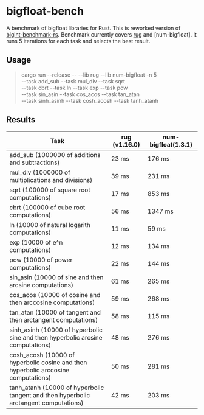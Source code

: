 # bigfloat-bench

A benchmark of bigfloat libraries for Rust. This is reworked version of [bigint-benchmark-rs](https://github.com/tczajka/bigint-benchmark-rs).
Benchmark currently covers [rug]() and [num-bigfloat]. It runs 5 iterations for each task and selects the best result.

## Usage

> cargo run --release -- --lib rug --lib num-bigfloat -n 5 \
>                        --task add_sub --task mul_div --task sqrt \
>                        --task cbrt --task ln --task exp --task pow \
>                        --task sin_asin --task cos_acos --task tan_atan \
>                        --task sinh_asinh --task cosh_acosh --task tanh_atanh

## Results

| Task                                                                                  | rug (v1.16.0) | num-bigfloat(1.3.1) |
| --------------                                                                        | ------- | ------ |
|    add_sub (1000000 of additions and subtractions)                                    |  23 ms  |   176 ms  |
|    mul_div (1000000 of multiplications and divisions)                                 |  39 ms  |   231 ms  |
|       sqrt (100000 of square root computations)                                       |  17 ms  |   853 ms  |
|       cbrt (100000 of cube root computations)                                         |  56 ms  |  1347 ms  |
|         ln (10000 of natural logarith computations)                                   |  11 ms  |    59 ms  |
|        exp (10000 of e^n computations)                                                |  12 ms  |   134 ms  |
|        pow (10000 of power computations)                                              |  22 ms  |   144 ms  |
|   sin_asin (10000 of sine and then arcsine computations)                              |  61 ms  |   265 ms  |
|   cos_acos (10000 of cosine and then arccosine computations)                          |  59 ms  |   268 ms  |
|   tan_atan (10000 of tangent and then arctangent computations)                        |  58 ms  |   115 ms  |
| sinh_asinh (10000 of hyperbolic sine and then hyperbolic arcsine computations)        |  48 ms  |   276 ms  |
| cosh_acosh (10000 of hyperbolic cosine and then hyperbolic arccosine computations)    |  50 ms  |   281 ms  |
| tanh_atanh (10000 of hyperbolic tangent and then hyperbolic arctangent computations)  |  42 ms  |   203 ms  |
